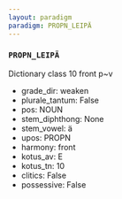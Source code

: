 ```yaml
---
layout: paradigm
paradigm: PROPN_LEIPÄ
---
```

### ` PROPN_LEIPÄ `

Dictionary class 10 front p~v
* grade_dir: weaken
* plurale_tantum: False
* pos: NOUN
* stem_diphthong: None
* stem_vowel: ä
* upos: PROPN
* harmony: front
* kotus_av: E
* kotus_tn: 10
* clitics: False
* possessive: False
